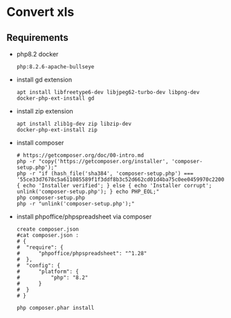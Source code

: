# Convert xls
## Requirements
 - php8.2 docker
   ```
   php:8.2.6-apache-bullseye
   ```
 - install gd extension
   ```
   apt install libfreetype6-dev libjpeg62-turbo-dev libpng-dev
   docker-php-ext-install gd
   ```
 - install zip extension
   ```
   apt install zlib1g-dev zip libzip-dev
   docker-php-ext-install zip
   ```
 - install composer
   ```
   # https://getcomposer.org/doc/00-intro.md
   php -r "copy('https://getcomposer.org/installer', 'composer-setup.php');"
   php -r "if (hash_file('sha384', 'composer-setup.php') === '55ce33d7678c5a611085589f1f3ddf8b3c52d662cd01d4ba75c0ee0459970c2200a51f492d557530c71c15d8dba01eae') { echo 'Installer verified'; } else { echo 'Installer corrupt'; unlink('composer-setup.php'); } echo PHP_EOL;"
   php composer-setup.php
   php -r "unlink('composer-setup.php');"
   ```
 - install phpoffice/phpspreadsheet via composer
   ```
   create composer.json
   #cat composer.json :
   # {
   #  "require": {
   #      "phpoffice/phpspreadsheet": "^1.28"
   #  },
   #  "config": {
   #      "platform": {
   #          "php": "8.2"
   #      }
   #  }
   # }

   php composer.phar install
   ```
   
